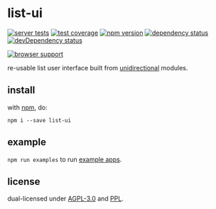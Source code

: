 # list-ui

[![server tests](https://travis-ci.org/openappjs/list-ui.png)](https://travis-ci.org/openappjs/list-ui)
[![test coverage](https://img.shields.io/coveralls/openappjs/list-ui.svg)](https://coveralls.io/r/openappjs/list-ui)
[![npm version](https://badge.fury.io/js/list-ui.png)](https://npmjs.org/package/list-ui)
[![dependency status](https://david-dm.org/openappjs/list-ui.png)](https://david-dm.org/openappjs/list-ui)
[![devDependency status](https://david-dm.org/openappjs/list-ui/dev-status.png)](https://david-dm.org/openappjs/list-ui#info=devDependencies)

[![browser support](https://ci.testling.com/openappjs/list-ui.png)](https://ci.testling.com/openappjs/list-ui)

re-usable list user interface built from [unidirectional](https://github.com/unidirectional) modules.

## install

with [npm](http://npmjs.org), do:

```
npm i --save list-ui
```

## example

`npm run examples` to run [example apps](./examples).

## license

dual-licensed under [AGPL-3.0](https://www.gnu.org/licenses/agpl-3.0.html) and [PPL](http://p2pfoundation.net/Peer_Production_License).
